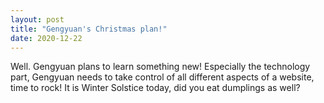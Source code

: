 ```yaml
---
layout: post
title: "Gengyuan's Christmas plan!"
date: 2020-12-22
---
```


Well. Gengyuan plans to learn something new! Especially the technology part, Gengyuan needs to take control of all different aspects of a website, time to rock! It is Winter Solstice today, did you eat dumplings as well?